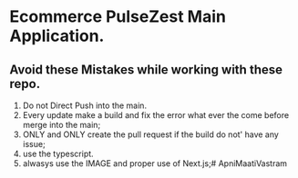 # Ecommerce PulseZest Main Application.

## Avoid these Mistakes while working with these repo.
1. Do not Direct Push into the main.
2. Every update make a build and fix the error what ever the come before merge into the main;
3. ONLY and ONLY create the pull request if the build do not' have any issue;
4. use the typescript.
5. alwasys use the IMAGE and proper use of Next.js;#   A p n i M a a t i V a s t r a m  
 